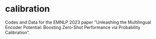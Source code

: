 # calibration
Codes and Data for the EMNLP 2023 paper "Unleashing the Multilingual Encoder Potential: Boosting Zero-Shot Performance via Probability Calibration".
